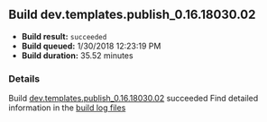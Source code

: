 ## Build dev.templates.publish_0.16.18030.02
- **Build result:** `succeeded`
- **Build queued:** 1/30/2018 12:23:19 PM
- **Build duration:** 35.52 minutes
### Details
Build [dev.templates.publish_0.16.18030.02](https://winappstudio.visualstudio.com/web/build.aspx?pcguid=a4ef43be-68ce-4195-a619-079b4d9834c2&builduri=vstfs%3a%2f%2f%2fBuild%2fBuild%2f24818) succeeded
Find detailed information in the [build log files](https://uwpctdiags.blob.core.windows.net/buildlogs/dev.templates.publish_0.16.18030.02_logs.zip)

